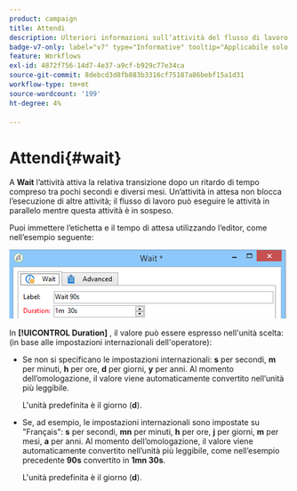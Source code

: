 ```yaml
---
product: campaign
title: Attendi
description: Ulteriori informazioni sull’attività del flusso di lavoro Attendi
badge-v7-only: label="v7" type="Informative" tooltip="Applicabile solo a Campaign Classic v7"
feature: Workflows
exl-id: 4872f756-14d7-4e37-a9cf-b929c77e34ca
source-git-commit: 8debcd3d8fb883b3316cf75187a86bebf15a1d31
workflow-type: tm+mt
source-wordcount: '199'
ht-degree: 4%

---
```


# Attendi{#wait}



A **Wait** l’attività attiva la relativa transizione dopo un ritardo di tempo compreso tra pochi secondi e diversi mesi. Un’attività in attesa non blocca l’esecuzione di altre attività; il flusso di lavoro può eseguire le attività in parallelo mentre questa attività è in sospeso.

Puoi immettere l’etichetta e il tempo di attesa utilizzando l’editor, come nell’esempio seguente:

![](assets/edit_wait.png)

In **[!UICONTROL Duration]** , il valore può essere espresso nell&#39;unità scelta: (in base alle impostazioni internazionali dell&#39;operatore):

* Se non si specificano le impostazioni internazionali: **s** per secondi, **m** per minuti, **h** per ore, **d** per giorni, **y** per anni. Al momento dell’omologazione, il valore viene automaticamente convertito nell’unità più leggibile.

  L&#39;unità predefinita è il giorno (**d**).

* Se, ad esempio, le impostazioni internazionali sono impostate su &quot;Français&quot;: **s** per secondi, **mn** per minuti, **h** per ore, **j** per giorni, **m** per mesi, **a** per anni. Al momento dell’omologazione, il valore viene automaticamente convertito nell’unità più leggibile, come nell’esempio precedente **90s** convertito in **1mn 30s**.

  L&#39;unità predefinita è il giorno (**d**).

